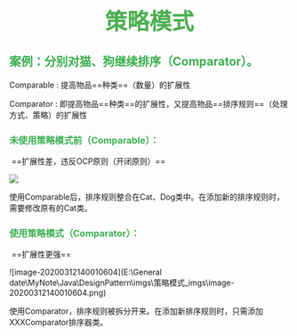 <h1 align='center' style='color:#4cAF50;font-size:40px'>  策略模式</h1>



## <font color=#3caf50>案例：分别对猫、狗继续排序（Comparator）。</font>

Comparable : 提高物品==种类==（数量）的扩展性

Comparator :  即提高物品==种类==的扩展性，又提高物品==排序规则==（处理方式、策略）的扩展性

### 		<font color=#3caf50>未使用策略模式前（Comparable）：</font>

​			==扩展性差，违反OCP原则（开闭原则）==

[![](https://mermaid.ink/img/eyJjb2RlIjoiY2xhc3NEaWFncmFtXG5cdGNsYXNzIG1haW5cblx0bWFpbiAtLSBzb3J0b3Jcblx0Y2xhc3Mgc29ydG9ye1xuXHRcdHNvcnQoQ29tcGFyYWJsZVtdIGMpJCBcblx0fVxuXHRzb3J0b3IgLS0-IENvbXBhcmFibGVcblx0Y2xhc3MgQ29tcGFyYWJsZX5Ufntcblx0XHQ8PGludGVyZmFjZT4-XG5cdFx0Y29tcGFyZVRvKFQgdClpbnRcblx0fVxuXHRjbGFzcyBDYXR7XG5cdFx0LWludCB3ZWlnaHRcblx0XHQtU3RyaW5nIGNvbG9yXG5cdFx0LWNvbXBhcmVUbyhDYXQgYylpbnRcblx0fVxuXHRDYXQgLi58PkNvbXBhcmFibGVcblx0Y2xhc3MgRG9ne1xuXHRcdC1pbnQgd2VpZ2h0XG5cdFx0LVN0cmluZyBjb2xvclxuXHRcdC1jb21wYXJlVG8oRG9nIGQpaW50XG5cdH1cblx0RG9nIC4ufD5Db21wYXJhYmxlXG5cdFxuXHRcblxuXHQiLCJtZXJtYWlkIjp7InRoZW1lIjoiZGVmYXVsdCJ9LCJ1cGRhdGVFZGl0b3IiOmZhbHNlfQ)](https://mermaid-js.github.io/mermaid-live-editor/#/edit/eyJjb2RlIjoiY2xhc3NEaWFncmFtXG5cdGNsYXNzIG1haW5cblx0bWFpbiAtLSBzb3J0b3Jcblx0Y2xhc3Mgc29ydG9ye1xuXHRcdHNvcnQoQ29tcGFyYWJsZVtdIGMpJCBcblx0fVxuXHRzb3J0b3IgLS0-IENvbXBhcmFibGVcblx0Y2xhc3MgQ29tcGFyYWJsZX5Ufntcblx0XHQ8PGludGVyZmFjZT4-XG5cdFx0Y29tcGFyZVRvKFQgdClpbnRcblx0fVxuXHRjbGFzcyBDYXR7XG5cdFx0LWludCB3ZWlnaHRcblx0XHQtU3RyaW5nIGNvbG9yXG5cdFx0LWNvbXBhcmVUbyhDYXQgYylpbnRcblx0fVxuXHRDYXQgLi58PkNvbXBhcmFibGVcblx0Y2xhc3MgRG9ne1xuXHRcdC1pbnQgd2VpZ2h0XG5cdFx0LVN0cmluZyBjb2xvclxuXHRcdC1jb21wYXJlVG8oRG9nIGQpaW50XG5cdH1cblx0RG9nIC4ufD5Db21wYXJhYmxlXG5cdFxuXHRcblxuXHQiLCJtZXJtYWlkIjp7InRoZW1lIjoiZGVmYXVsdCJ9LCJ1cGRhdGVFZGl0b3IiOmZhbHNlfQ)

使用Comparable后，排序规则整合在Cat、Dog类中。在添加新的排序规则时，需要修改原有的Cat类。



### 		<font color=#3caf50>使用策略模式（Comparator）：</font>

​		==扩展性更强==

![image-20200312140010604](E:\General date\MyNote\Java\DesignPattern\imgs\策略模式_imgs\image-20200312140010604.png)

使用Comparator，排序规则被拆分开来。在添加新排序规则时，只需添加XXXComparator排序器类。

